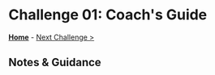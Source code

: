 # Challenge 01: Coach's Guide

**[Home](../README.md)** - [Next Challenge >](./Challenge-02.md)

## Notes & Guidance
